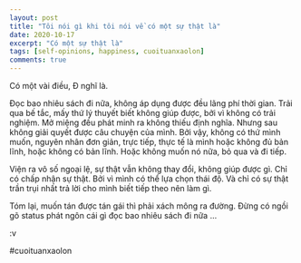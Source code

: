 ```yaml
---
layout: post
title: "Tôi nói gì khi tôi nói về có một sự thật là"
date: 2020-10-17
excerpt: "Có một sự thật là"
tags: [self-opinions, happiness, cuoituanxaolon]
comments: true
---
```


Có một vài điều, Đ nghĩ là.

Đọc bao nhiêu sách đi nữa, không áp dụng được đều lãng phí thời gian. Trải qua bế tắc, mấy thứ lý thuyết biết không giúp được, bởi vì không có trải nghiệm. Mở miệng đều phát minh ra không thiếu định nghĩa. Nhưng sau không giải quyết được câu chuyện của mình.
Bởi vậy, không có thứ mình muốn, nguyên nhân đơn giản, trực tiếp, thực tế là mình hoặc không đủ bản lĩnh, hoặc không có bản lĩnh.
Hoặc không muốn nó nữa, bỏ qua và đi tiếp.

Viện ra vô số ngoại lệ, sự thật vẫn không thay đổi, không giúp được gì.
Chỉ có chấp nhận sự thật. Bởi vì mình có thể lựa chọn thái độ.
Và chỉ có sự thật trần trụi nhất trả lời cho mình biết tiếp theo nên làm gì.

Tóm lại, muốn tán được tán gái thì phải xách mông ra đường. Đừng có ngồi gõ status phát ngôn cái gì đọc bao nhiêu sách đi nữa ...

:v

#cuoituanxaolon
